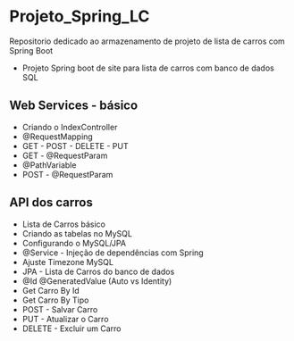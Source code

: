 # Projeto_Spring_LC

Repositorio dedicado ao armazenamento de projeto de lista de carros com Spring Boot
- Projeto Spring boot de site para lista de carros com banco de dados SQL

## Web Services - básico

- Criando o IndexController
- @RequestMapping
- GET - POST - DELETE - PUT
- GET - @RequestParam
- @PathVariable
-  POST - @RequestParam

## API dos carros 

- Lista de Carros básico
- Criando as tabelas no MySQL
- Configurando o MySQL/JPA
- @Service - Injeção de dependências com Spring
- Ajuste Timezone MySQL
- JPA - Lista de Carros do banco de dados
- @Id @GeneratedValue (Auto vs Identity)
- Get Carro By Id
- Get Carro By Tipo
- POST - Salvar Carro
- PUT - Atualizar o Carro
- DELETE - Excluir um Carro
